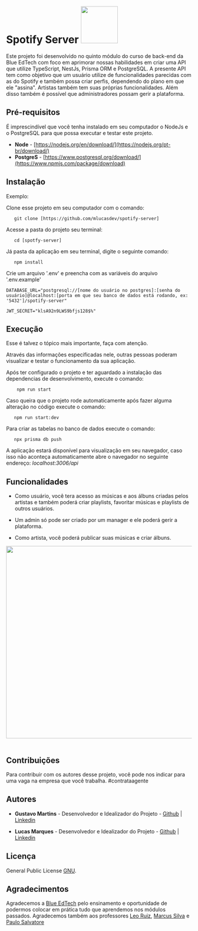 # Spotify Server <img src="https://user-images.githubusercontent.com/95504029/151560441-2e792d97-fd65-462c-8fd7-70f581de5674.gif" width="100">

Este projeto foi desenvolvido no quinto módulo do curso de back-end da Blue EdTech com foco em aprimorar nossas habilidades em criar uma API que utilize TypeScript, NestJs, Prisma ORM e PostgreSQL. A presente API tem como objetivo que um usuário utilize de funcionalidades parecidas com as do Spotify e também possa criar perfis, dependendo do plano em que ele "assina". Artistas também tem suas próprias funcionalidades. Além disso também é possível que administradores possam gerir a plataforma.

## Pré-requisitos

É imprescindível que você tenha instalado em seu computador o NodeJs e o PostgreSQL para que possa executar e testar este projeto.

- **Node** - [https://nodejs.org/en/download/](https://nodejs.org/pt-br/download/)
- **PostgreS** - [https://www.postgresql.org/download/](https://www.npmjs.com/package/download)

## Instalação

 Exemplo:

 Clone esse projeto em seu computador com o comando:

 ```
 	git clone [https://github.com/mlucasdev/spotify-server]
 ```

 Acesse a pasta do projeto seu terminal:

 ```
 	cd [spotfy-server]
 ```

 Já pasta da aplicação em seu terminal, digite o seguinte comando:

 ```
 	npm install
 ```

 Crie um arquivo '.env' e preencha com as variáveis do arquivo '.env.example'

 ```
 DATABASE_URL="postgresql://[nome do usuário no postgres]:[senha do usuário]@localhost:[porta em que seu banco de dados está rodando, ex: '5432']/spotify-server"
 ```

 ```
 JWT_SECRET="klsA92n9LWS9bfjs128$%"
 ```

## Execução

Esse é talvez o tópico mais importante, faça com atenção.

Através das informações especificadas nele, outras pessoas poderam visualizar e testar o funcionamento da sua aplicação.

Após ter configurado o projeto e ter aguardado a instalação das dependencias de desenvolvimento, execute o comando:

```
 	npm run start
```

 Caso queira que o projeto rode automaticamente após fazer alguma alteração no código execute o comando:

 ```
 	npm run start:dev
 ```

 Para criar as tabelas no banco de dados execute o comando:

 ```
 	npx prisma db push
 ```

 A aplicação estará disponível para visualização em seu navegador, caso isso não aconteça automaticamente abre o navegador no seguinte endereço: _localhost:3006/api_

## Funcionalidades

- Como usuário, você tera acesso as músicas e aos álbuns criadas pelos artistas e também poderá criar playlists, favoritar músicas e playlists de outros usuários.

- Um admin só pode ser criado por um manager e ele poderá gerir a plataforma.

- Como artista, você poderá publicar suas músicas e criar álbuns.

<img src="https://i.imgur.com/TvYGO0W.png" width="520"> <br><br>

<!-- ## Links

Mesmo que as informações possam estar sendo apresentadas no seu código, pode ocorrer de algumas pessoas não terem total entendimento sobre o que foi proposto ou determinados termos técnicos, você pode incluir um resumo dos links mais úteis para leitura dessas termos, por exemplo.

- [Guia de Markdown](https://docs.pipz.com/central-de-ajuda/learning-center/guia-basico-de-markdown#open)
- [Como formatar o Readme?](https://medium.com/@raullesteves/github-como-fazer-um-readme-md-bonit%C3%A3o-c85c8f154f8#:~:text=md%20%C3%A9%20um%20arquivo%20markdown,tags%20tamb%C3%A9m%20funcionam%2C%20veremos%20adiante.&text=Basta%20copiar%20o%20que%20o,e%20colar%20no%20README.md.) -->


## Contribuições

Para contribuir com os autores desse projeto, você pode nos indicar para uma vaga na empresa que você trabalha. #contrataagente

## Autores

- **Gustavo Martins** - Desenvolvedor e Idealizador do Projeto - [Github](https://github.com/gumartins77) | [Linkedin](https://www.linkedin.com/in/gustavo-martins-681921229/)

- **Lucas Marques** - Desenvolvedor e Idealizador do Projeto - [Github](https://github.com/mlucasdev) | [Linkedin](https://www.linkedin.com/in/mlucasdev/)

## Licença

General Public License [GNU](https://www.gnu.org/licenses/gpl-3.0.html).

## Agradecimentos

Agradecemos a [Blue EdTech](https://www.linkedin.com/school/blue-edtech/mycompany/) pelo ensinamento e oportunidade de podermos colocar em prática tudo que aprendemos nos módulos passados. Agradecemos também aos professores [Leo Ruiz](https://www.linkedin.com/in/leonardoorabona/), [Marcus Silva](https://www.linkedin.com/in/marcusvinysilva/) e [Paulo Salvatore](https://www.linkedin.com/in/salvatorepaulo/)
